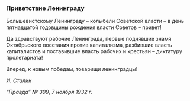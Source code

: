 ### Приветствие Ленинграду

Большевистскому Ленинграду – колыбели Советской власти – в день пятнадцатой годовщины рождения власти Советов – привет!

Да здравствуют рабочие Ленинграда, первые поднявшие знамя Октябрьского восстания против капитализма, разбившие власть капиталистов и поставившие власть рабочих и крестьян – диктатуру пролетариата!

Вперед, к новым победам, товарищи ленинградцы!

_И. Сталин_

_“Правда” № 309, 7 ноября 1932 г._